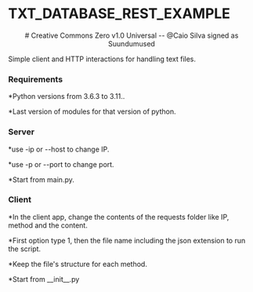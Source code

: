 # TXT_DATABASE_REST_EXAMPLE
<p align="center"># Creative Commons Zero v1.0 Universal -- @Caio Silva signed as Suundumused</p>
Simple client and HTTP interactions for handling text files.

<h3>Requirements</h2>
<p>*Python versions from 3.6.3 to 3.11..</p>
<p>*Last version of modules for that version of python.</p>
<p></p>
<h3>Server</h3>
<p>*use -ip or --host to change IP.</p>
<p>*use -p or --port to change port.</p>
<p>*Start from main.py.</p>
<p></p>
<h3>Client</h3>
<p>*In the client app, change the contents of the requests folder like IP, method and the content.</p>
<p>*First option type 1, then the file name including the json extension to run the script.</p>
<p>*Keep the file's structure for each method.</p>
<p>*Start from __init__.py</p>
